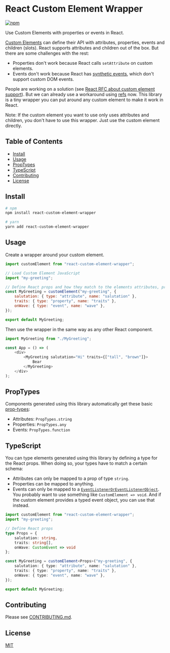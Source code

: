 # React Custom Element Wrapper

[![npm](https://img.shields.io/npm/v/react-custom-element-wrapper.svg)](https://www.npmjs.com/package/react-custom-element-wrapper)

Use Custom Elements with properties or events in React.

[Custom Elements](https://developer.mozilla.org/en-US/docs/Web/Web_Components/Using_custom_elements) can define their API with attributes, properties, events and children (slots). React supports attributes and children out of the box. But there are some challenges with the rest:

-   Properties don't work because React calls `setAttribute` on custom elements.
-   Events don't work because React has [synthetic events](https://reactjs.org/docs/events.html), which don't support custom DOM events.

People are working on a solution (see [React RFC about custom element support](https://github.com/reactjs/rfcs/pull/15)). But we can already use a workaround using [refs](https://reactjs.org/docs/refs-and-the-dom.html) now. This library is a tiny wrapper you can put around any custom element to make it work in React.

Note: If the custom element you want to use only uses attributes and children, you don't have to use this wrapper. Just use the custom element directly.

## Table of Contents

-   [Install](#install)
-   [Usage](#usage)
-   [PropTypes](#proptypes)
-   [TypeScript](#typescript)
-   [Contributing](#contributing)
-   [License](#license)

## Install

```sh
# npm
npm install react-custom-element-wrapper

# yarn
yarn add react-custom-element-wrapper
```

## Usage

Create a wrapper around your custom element.

```js
import customElement from "react-custom-element-wrapper";

// Load Custom Element JavaScript
import "my-greeting";

// Define React props and how they match to the elements attributes, properties and events
const MyGreeting = customElement("my-greeting", {
    salutation: { type: "attribute", name: "salutation" },
    traits: { type: "property", name: "traits" },
    onWave: { type: "event", name: "wave" },
});

export default MyGreeting;
```

Then use the wrapper in the same way as any other React component.

```js
import MyGreeting from "./MyGreeting";

const App = () => (
    <div>
        <MyGreeting salutation="Hi" traits={["tall", "brown"]}>
            Bear
        </MyGreeting>
    </div>
);
```

## PropTypes

Components generated using this library automatically get these basic [prop-types](https://github.com/facebook/prop-types):

-   Attributes: `PropTypes.string`
-   Properties: `PropTypes.any`
-   Events: `PropTypes.function`

## TypeScript

You can type elements generated using this library by defining a type for the React props. When doing so, your types have to match a certain schema:

-   Attributes can only be mapped to a prop of type `string`.
-   Properties can be mapped to anything.
-   Events can only be mapped to a [`EventListenerOrEventListenerObject`](https://github.com/Microsoft/TypeScript/blob/8a19e4bcf95de764ca18bc0276697ab86bd783e4/lib/lib.dom.d.ts#L17493). You probably want to use something like `CustomElement => void`. And if the custom element provides a typed event object, you can use that instead.

```ts
import customElement from "react-custom-element-wrapper";
import "my-greeting";

// Define React props
type Props = {
    salutation: string,
    traits: string[],
    onWave: CustomEvent => void
};

const MyGreeting = customElement<Props>("my-greeting", {
    salutation: { type: "attribute", name: "salutation" },
    traits: { type: "property", name: "traits" },
    onWave: { type: "event", name: "wave" },
});

export default MyGreeting;
```

## Contributing

Please see [CONTRIBUTING.md](CONTRIBUTING.md).

## License

[MIT](LICENSE)
